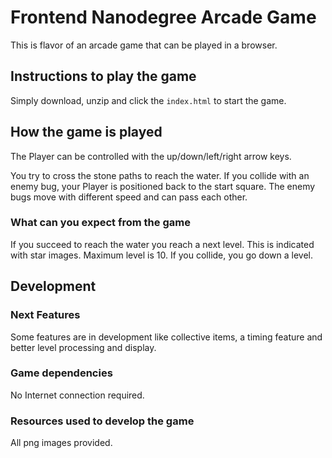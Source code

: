 # Frontend Nanodegree Arcade Game

This is flavor of an arcade game that can be played in a browser.

## Instructions to play the game

Simply download, unzip and click the `index.html` to start the game.

## How the game is played

The Player can be controlled with the up/down/left/right arrow keys.

You try to cross the stone paths to reach the water. If you collide with an enemy bug, your Player is positioned back to the start square. The enemy bugs move with different speed and can pass each other.

### What can you expect from the game

 If you succeed to reach the water you reach a next level. This is indicated with star images. Maximum level is 10. If you collide, you go down a level.

## Development

### Next Features

Some features are in development like collective items, a timing feature and better level processing and display.

### Game dependencies

No Internet connection required.

### Resources used to develop the game

All png images provided.
